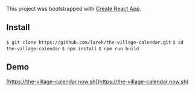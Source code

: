 This project was bootstrapped with [Create React App](https://github.com/facebook/create-react-app).

## Install

`$ git clone https://github.com/larek/the-village-calendar.git`
`$ cd the-village-calendar`
`$ npm install`
`$ npm run build`

## Demo
[https://the-village-calendar.now.sh](https://the-village-calendar.now.sh)